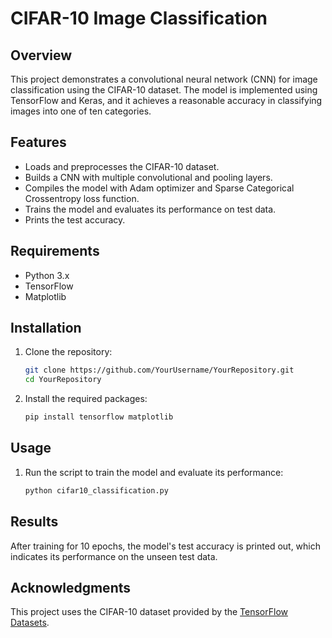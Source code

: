 # CIFAR-10 Image Classification

## Overview
This project demonstrates a convolutional neural network (CNN) for image classification using the CIFAR-10 dataset. The model is implemented using TensorFlow and Keras, and it achieves a reasonable accuracy in classifying images into one of ten categories.

## Features
- Loads and preprocesses the CIFAR-10 dataset.
- Builds a CNN with multiple convolutional and pooling layers.
- Compiles the model with Adam optimizer and Sparse Categorical Crossentropy loss function.
- Trains the model and evaluates its performance on test data.
- Prints the test accuracy.

## Requirements
- Python 3.x
- TensorFlow
- Matplotlib

## Installation
1. Clone the repository:
    ```bash
    git clone https://github.com/YourUsername/YourRepository.git
    cd YourRepository
    ```
2. Install the required packages:
    ```bash
    pip install tensorflow matplotlib
    ```

## Usage
1. Run the script to train the model and evaluate its performance:
    ```bash
    python cifar10_classification.py
    ```
    
## Results
After training for 10 epochs, the model's test accuracy is printed out, which indicates its performance on the unseen test data.

## Acknowledgments
This project uses the CIFAR-10 dataset provided by the [TensorFlow Datasets](https://www.tensorflow.org/datasets/catalog/cifar10).
